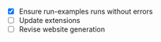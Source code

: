 - [x] Ensure run-examples runs without errors
- [ ] Update extensions
- [ ] Revise website generation